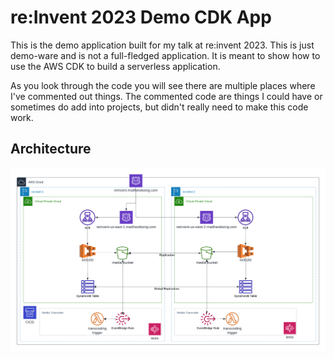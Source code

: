 # re:Invent 2023 Demo CDK App

This is the demo application built for my talk at re:invent 2023. This is just demo-ware and is not a full-fledged application. It is meant to show how to use the AWS CDK to build a serverless application.

As you look through the code you will see there are multiple places where I've commented out things.
The commented code are things I could have or sometimes do add into projects, but didn't really need to make this code work.


## Architecture

![Multi-region application architecture](./arch.png)

